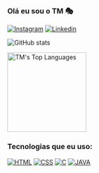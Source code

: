 ### Olá eu sou o TM 🎭
[![Instagram](https://img.shields.io/badge/Instagram-E4405F?style=for-the-badge&logo=instagram&logoColor=white
)](https://instagram.com/thales.nvs) [![Linkedin](	https://img.shields.io/badge/LinkedIn-0077B5?style=for-the-badge&logo=linkedin&logoColor=white
)](https://www.linkedin.com/in/thales-morais-029ab4266/)

![GitHub stats](https://github-readme-stats-alpha-nine-47.vercel.app/api?username=Thalesmn2004&show_icons=true&theme=radical)

<img alt="TM's Top Languages" height="180em" src="https://github-readme-stats.vercel.app/api/top-langs/?username=Thalesmn2004&langs_count=8&count_private=true&layout=compact&theme=react&hide_border=true&bg_color=0D1115" />
</a>

### Tecnologias que eu uso:
[![HTML](https://img.shields.io/badge/HTML-239120?style=for-the-badge&logo=html5&logoColor=white)](vazio) [![CSS](https://img.shields.io/badge/CSS-239120?&style=for-the-badge&logo=css3&logoColor=white)](vazio) [![C](https://img.shields.io/badge/C-00599C?style=for-the-badge&logo=c&logoColor=white)](vazio) [![JAVA](https://img.shields.io/badge/Java-ED8B00?style=for-the-badge&logo=openjdk&logoColor=white)](vazio) 



